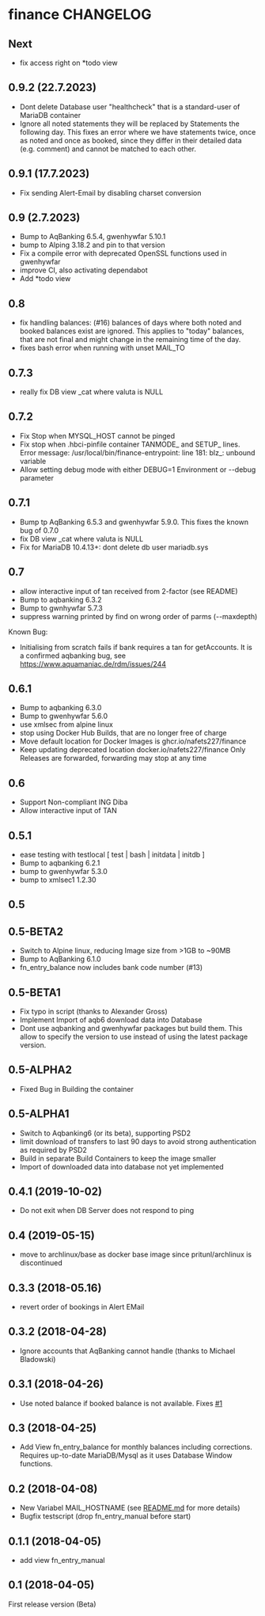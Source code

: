 # finance CHANGELOG

## Next
* fix access right on *todo view

## 0.9.2 (22.7.2023)
* Dont delete Database user "healthcheck" that is a standard-user of
  MariaDB container
* Ignore all noted statements
  they will be replaced by Statements the following day.
  This fixes an error where we have	statements twice, once as noted and once
  as booked, since they differ in their detailed data (e.g. comment) and
  cannot be matched to each other.

## 0.9.1 (17.7.2023)
* Fix sending Alert-Email by disabling charset conversion

## 0.9 (2.7.2023)
* Bump to AqBanking 6.5.4, gwenhywfar 5.10.1
* bump to Alping 3.18.2 and pin to that version
* Fix a compile error with deprecated OpenSSL functions used in gwenhywfar
* improve CI, also activating dependabot
* Add *todo view

## 0.8
* fix handling balances: (#16)
  balances of days where both noted and booked balances exist are ignored. This applies to
  "today" balances, that are not final and might change in the remaining time of the day.
* fixes bash error when running with unset MAIL_TO

## 0.7.3
* really fix DB view _cat where valuta is NULL

## 0.7.2
* Fix Stop when MYSQL_HOST cannot be pinged
* Fix stop when .hbci-pinfile container TANMODE_ and SETUP_ lines. Error message:
  /usr/local/bin/finance-entrypoint: line 181: blz_: unbound variable
* Allow setting debug mode with either DEBUG=1 Environment or --debug parameter

## 0.7.1
* Bump tp AqBanking 6.5.3 and gwenhywfar 5.9.0. This fixes the known bug of 0.7.0
* fix DB view _cat where valuta is NULL
* Fix for MariaDB 10.4.13+: dont delete db user mariadb.sys

## 0.7
* allow interactive input of tan received from 2-factor (see README)
* Bump to aqbanking 6.3.2
* Bump to gwnhywfar 5.7.3
* suppress warning printed by find on wrong order of parms (--maxdepth)

Known Bug:
* Initialising from scratch fails if bank requires a tan for getAccounts.
  It is a confirmed aqbanking bug, see https://www.aquamaniac.de/rdm/issues/244

## 0.6.1
* Bump to aqbanking 6.3.0
* Bump to gwenhywfar 5.6.0
* use xmlsec from alpine linux
* stop using Docker Hub Builds, that are no longer free of charge
* Move default location for Docker Images is ghcr.io/nafets227/finance
* Keep updating deprecated location docker.io/nafets227/finance
  Only Releases are forwarded, forwarding may stop at any time

## 0.6
* Support Non-compliant ING Diba
* Allow interactive input of TAN

## 0.5.1
* ease testing with testlocal [ test | bash | initdata | initdb ]
* Bump to aqbanking 6.2.1
* bump to gwenhywfar 5.3.0
* bump to xmlsec1 1.2.30

## 0.5
## 0.5-BETA2
* Switch to Alpine linux, reducing Image size from >1GB to ~90MB
* Bump to AqBanking 6.1.0
* fn_entry_balance now includes bank code number (#13)

## 0.5-BETA1
* Fix typo in script (thanks to Alexander Gross)
* Implement Import of aqb6 download data into Database
* Dont use aqbanking and gwenhywfar packages but build them.
  This allow to specify the version to use instead of using the latest
  package version.

## 0.5-ALPHA2
* Fixed Bug in Building the container

## 0.5-ALPHA1
* Switch to Aqbanking6 (or its beta), supporting PSD2
* limit download of transfers to last 90 days to avoid strong authentication
  as required by PSD2
* Build in separate Build Containers to keep the image smaller
* Import of downloaded data into database not yet implemented

## 0.4.1 (2019-10-02)
* Do not exit when DB Server does not respond to ping

## 0.4 (2019-05-15)
* move to archlinux/base as docker base image since pritunl/archlinux is discontinued

## 0.3.3 (2018-05.16)
* revert order of bookings in Alert EMail

## 0.3.2 (2018-04-28)
* Ignore accounts that AqBanking cannot handle (thanks to Michael Bladowski)

## 0.3.1 (2018-04-26)
* Use noted balance if booked balance is not available.
  Fixes [#1](https://github.com/nafets227/finance/issues/1)

## 0.3 (2018-04-25)
* Add View fn\_entry\_balance for monthly balances including corrections. Requires up-to-date MariaDB/Mysql as it uses
  Database Window functions.

## 0.2 (2018-04-08)
* New Variabel MAIL_HOSTNAME (see [README.md](README.md) for more details)
* Bugfix testscript (drop fn\_entry\_manual before start)

## 0.1.1 (2018-04-05)
* add view fn\_entry\_manual

## 0.1 (2018-04-05)
First release version (Beta)
